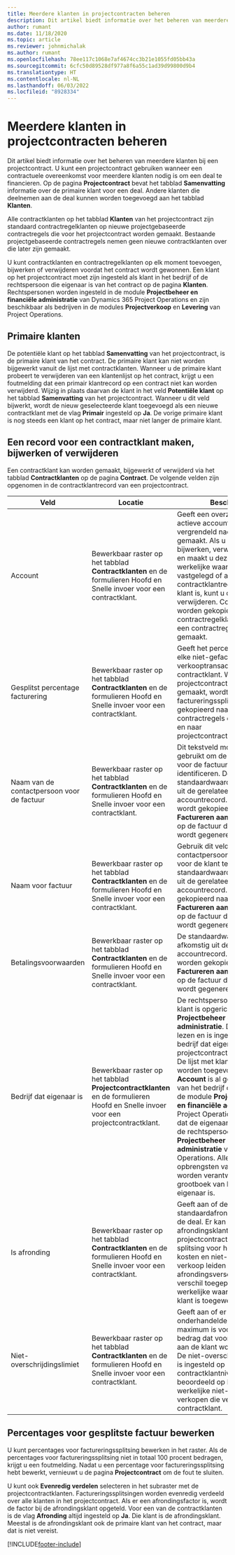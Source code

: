 ```yaml
---
title: Meerdere klanten in projectcontracten beheren
description: Dit artikel biedt informatie over het beheren van meerdere klanten bij een projectcontract.
author: rumant
ms.date: 11/18/2020
ms.topic: article
ms.reviewer: johnmichalak
ms.author: rumant
ms.openlocfilehash: 78ee117c1068e7af4674cc3b21e1055fd05bb43a
ms.sourcegitcommit: 6cfc50d89528df977a8f6a55c1ad39d99800d9b4
ms.translationtype: HT
ms.contentlocale: nl-NL
ms.lasthandoff: 06/03/2022
ms.locfileid: "8928334"
---
```

# <a name="manage-multiple-customers-on-project-contracts"></a>Meerdere klanten in projectcontracten beheren

Dit artikel biedt informatie over het beheren van meerdere klanten bij een projectcontract. U kunt een projectcontract gebruiken wanneer een contractuele overeenkomst voor meerdere klanten nodig is om een deal te financieren. Op de pagina **Projectcontract** bevat het tabblad **Samenvatting** informatie over de primaire klant voor een deal. Andere klanten die deelnemen aan de deal kunnen worden toegevoegd aan het tabblad **Klanten**.

Alle contractklanten op het tabblad **Klanten** van het projectcontract zijn standaard contractregelklanten op nieuwe projectgebaseerde contractregels die voor het projectcontract worden gemaakt. Bestaande projectgebaseerde contractregels nemen geen nieuwe contractklanten over die later zijn gemaakt.

U kunt contractklanten en contractregelklanten op elk moment toevoegen, bijwerken of verwijderen voordat het contract wordt gewonnen. Een klant op het projectcontract moet zijn ingesteld als klant in het bedrijf of de rechtspersoon die eigenaar is van het contract op de pagina **Klanten**. Rechtspersonen worden ingesteld in de module **Projectbeheer en financiële administratie** van Dynamics 365 Project Operations en zijn beschikbaar als bedrijven in de modules **Projectverkoop** en **Levering** van Project Operations.

## <a name="primary-customers"></a>Primaire klanten

De potentiële klant op het tabblad **Samenvatting** van het projectcontract, is de primaire klant van het contract. De primaire klant kan niet worden bijgewerkt vanuit de lijst met contractklanten. Wanneer u de primaire klant probeert te verwijderen van een klantenlijst op het contract, krijgt u een foutmelding dat een primair klantrecord op een contract niet kan worden verwijderd. Wijzig in plaats daarvan de klant in het veld **Potentiële klant** op het tabblad **Samenvatting** van het projectcontract. Wanneer u dit veld bijwerkt, wordt de nieuw geselecteerde klant toegevoegd als een nieuwe contractklant met de vlag **Primair** ingesteld op **Ja**. De vorige primaire klant is nog steeds een klant op het contract, maar niet langer de primaire klant.

## <a name="create-update-or-delete-a-contract-customer-record"></a>Een record voor een contractklant maken, bijwerken of verwijderen

Een contractklant kan worden gemaakt, bijgewerkt of verwijderd via het tabblad **Contractklanten** op de pagina **Contract**. De volgende velden zijn opgenomen in de contractklantrecord van een projectcontract.

| **Veld** | **Locatie** | **Beschrijving** | 
| --- | --- | --- | 
| Account | Bewerkbaar raster op het tabblad **Contractklanten** en de formulieren Hoofd en Snelle invoer voor een contractklant. | Geeft een overzicht van alle actieve accounts. Dit veld is vergrendeld nadat de record is gemaakt. Als u de record wilt bijwerken, verwijdert u de record en maakt u deze opnieuw. Als u werkelijke waarden hebt vastgelegd of als de contractklantrecord een primaire klant is, kunt u de record niet verwijderen. Contractklanten worden gekopieerd als contractregelklanten wanneer een contractregel wordt gemaakt. |
| Gesplitst percentage facturering | Bewerkbaar raster op het tabblad **Contractklanten** en de formulieren Hoofd en Snelle invoer voor een contractklant. | Geeft het percentage weer van elke niet-gefactureerde verkooptransactie voor de contractklant. Wanneer nieuwe projectcontractregels worden gemaakt, wordt het factureringssplitsingspercentage gekopieerd naar nieuwe contractregels die zijn gemaakt en naar projectcontractregelklanten. |
| Naam van de contactpersoon voor de factuur | Bewerkbaar raster op het tabblad **Contractklanten** en de formulieren Hoofd en Snelle invoer voor een contractklant. | Dit tekstveld moet worden gebruikt om de contactpersoon voor de factuur voor de klant te identificeren. De standaardwaarde is afkomstig uit de gerelateerde accountrecord. De contactnaam wordt gekopieerd naar **Factureren aan contractnaam** op de factuur die voor de klant wordt gegenereerd. |
| Naam voor factuur | Bewerkbaar raster op het tabblad **Contractklanten** en de formulieren Hoofd en Snelle invoer voor een contractklant. | Gebruik dit veld om de contactpersoon voor de factuur voor de klant te identificeren. De standaardwaarde is afkomstig uit de gerelateerde accountrecord. De naam wordt gekopieerd naar het veld **Factureren aan contractnaam** op de factuur die voor de klant wordt gegenereerd. |
| Betalingsvoorwaarden | Bewerkbaar raster op het tabblad **Contractklanten** en de formulieren Hoofd en Snelle invoer voor een contractklant. | De standaardwaarde is afkomstig uit de gerelateerde accountrecord. De voorwaarden worden gekopieerd naar **Factureren aan contractnaam** op de factuur die voor de klant wordt gegenereerd. |
| Bedrijf dat eigenaar is | Bewerkbaar raster op het tabblad **Projectcontractklanten** en de formulieren Hoofd en Snelle invoer voor een projectcontractklant. | De rechtspersoon waarin de klant is opgericht in de module **Projectbeheer en financiële administratie**. Dit veld is alleen-lezen en is ingesteld op het bedrijf dat eigenaar is van het projectcontract.</br>De lijst met klanten die moeten worden toegevoegd in het veld **Account** is al gefilterd op de lijst van het bedrijf dat eigenaar is in de module **Projectmanagement en financiële administratie** van Project Operations. Het bedrijf dat de eigenaar is, is gelijk aan de rechtspersoon in de module **Projectbeheer en financiële administratie** van Project Operations. Alle kosten en opbrengsten van het project worden verantwoord in het grootboek van het bedrijf dat de eigenaar is. |
| Is afronding | Bewerkbaar raster op het tabblad **Contractklanten** en de formulieren Hoofd en Snelle invoer voor een contractklant. | Geeft aan of de klant een standaardafrondingsklant is voor de deal. Er kan slechts één afrondingsklant op een projectcontract zijn. Wanneer splitsing voor hoeveelheid in kosten en niet-gefactureerde verkoop leiden tot een afrondingsverschil, wordt dat verschil toegepast op de werkelijke waarde die aan deze klant is toegewezen. |
| Niet-overschrijdingslimiet | Bewerkbaar raster op het tabblad **Contractklanten** en de formulieren Hoofd en Snelle invoer voor een contractklant. | Geeft aan of er een onderhandelde limiet of maximum is voor het totale bedrag dat voor deze opdracht aan de klant wordt gefactureerd. De niet-overschrijdingslimiet die is ingesteld op contractklantniveau, wordt beoordeeld op basis van werkelijke niet-gefactureerde verkopen die verwijzen naar de contractklant. |

## <a name="edit-billing-split-percentages"></a>Percentages voor gesplitste factuur bewerken

U kunt percentages voor factureringssplitsing bewerken in het raster. Als de percentages voor factureringssplitsing niet in totaal 100 procent bedragen, krijgt u een foutmelding. Nadat u een percentage voor factureringssplitsing hebt bewerkt, vernieuwt u de pagina **Projectcontract** om de fout te sluiten.

U kunt ook **Evenredig verdelen** selecteren in het subraster met de projectcontractklanten. Factureringssplitsingen worden evenredig verdeeld over alle klanten in het projectcontract. Als er een afrondingsfactor is, wordt de factor bij de afrondingsklant opgeteld. Voor een van de contractklanten is de vlag **Afronding** altijd ingesteld op **Ja**. Die klant is de afrondingsklant. Meestal is de afrondingsklant ook de primaire klant van het contract, maar dat is niet vereist.


[!INCLUDE[footer-include](../includes/footer-banner.md)]